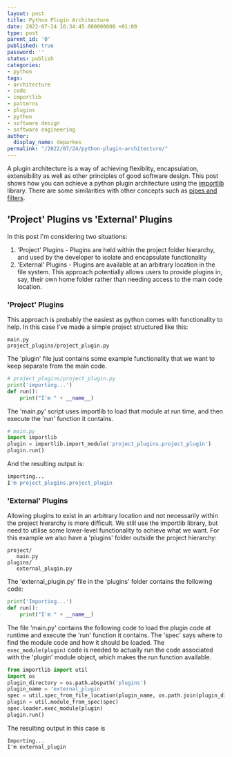 ```yaml
---
layout: post
title: Python Plugin Architecture
date: 2022-07-24 16:34:45.000000000 +01:00
type: post
parent_id: '0'
published: true
password: ''
status: publish
categories:
- python
tags:
- architecture
- code
- importlib
- patterns
- plugins
- python
- software design
- software engineering
author:
  display_name: deparkes
permalink: "/2022/07/24/python-plugin-architecture/"
---
```

A plugin architecture is a way of achieving flexiblity, encapsulation, extensibility as well as other principles of good software design. This post shows how you can achieve a python plugin architecture using the <a href="https://www.blog.pythonlibrary.org/2016/05/27/python-201-an-intro-to-importlib/">importlib</a> library.
There are some similarities with other concepts such as <a href="{{site.baseurl}}/2019/12/08/simple-python-pipes-and-filters/">pipes and filters</a>.
<h2>'Project' Plugins vs 'External' Plugins</h2>
In this post I'm considering two situations:
<ol>
<li>'Project' Plugins - Plugins are held within the project folder hierarchy, and used by the developer to isolate and encapsulate functionality</li>
<li>'External' Plugins - Plugins are available at an arbitrary location in the file system. This approach potentially allows users to provide plugins in, say, their own home folder rather than needing access to the main code location.</li>
</ol>
<h3>'Project' Plugins</h3>
This approach is probably the easiest as python comes with functionality to help.
In this case I've made a simple project structured like this:

```
main.py
project_plugins/project_plugin.py
```

The 'plugin' file just contains some example functionality that we want to keep separate from the main code.

```python
# project_plugins/project_plugin.py
print('importing...')
def run():
    print("I'm " + __name__)
```

The 'main.py' script uses importlib to load that module at run time, and then execute the 'run' function it contains.

```python
# main.py
import importlib
plugin = importlib.import_module('project_plugins.project_plugin')
plugin.run()
```

And the resulting output is:

```python
importing...
I'm project_plugins.project_plugin
```


<h3>'External' Plugins</h3>
Allowing plugins to exist in an arbitrary location and not necessarily within the project hierarchy is more difficult. We still use the importlib library, but need to utilise some lower-level functionality to achieve what we want.
For this example we also have a 'plugins' folder outside the project hierarchy:

```
project/
   main.py
plugins/
   external_plugin.py
```

The 'external_plugin.py' file in the 'plugins' folder contains the following code:

```python
print('Importing...')
def run():
    print("I'm " + __name__)
```

The file 'main.py' contains the following code to load the plugin code at runtime and execute the 'run' function it contains.
The 'spec' says where to find the module code and how it should be loaded.
The <code>exec_module(plugin)</code> code is needed to actually run the code associated with the 'plugin' module object, which makes the run function available.

```python
from importlib import util
import os
plugin_directory = os.path.abspath('plugins')
plugin_name = 'external_plugin'
spec = util.spec_from_file_location(plugin_name, os.path.join(plugin_directory, plugin_name+'.py'))
plugin = util.module_from_spec(spec)
spec.loader.exec_module(plugin)
plugin.run()
```

The resulting output in this case is

```
Importing...
I'm external_plugin
```
